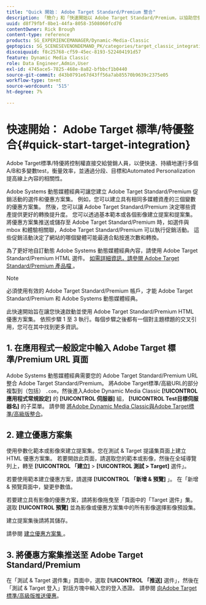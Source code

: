 ```yaml
---
title: "Quick 開始： Adobe Target Standard/Premium 整合"
description: 「簡介」和「快速開始以 Adobe Target Standard/Premium，以協助您使用 Adobe Target 動態媒體 Adobe Systems 的標準/特優整合技術快速啟動並執行。
uuid: d8f79fbf-8be1-44fa-8058-3508060fcd70
contentOwner: Rick Brough
content-type: reference
products: SG_EXPERIENCEMANAGER/Dynamic-Media-Classic
geptopics: SG_SCENESEVENONDEMAND_PK/categories/target_classic_integration
discoiquuid: f8c25768-cf59-45ec-8193-522404191d57
feature: Dynamic Media Classic
role: Data Engineer,Admin,User
exl-id: 4745ace5-7825-468e-8a82-bfbbcf1b0440
source-git-commit: d43b0791e67d43ff56a7ab85570b9639c2375e05
workflow-type: tm+mt
source-wordcount: '515'
ht-degree: 7%

---
```


# 快速開始： Adobe Target 標準/特優整合{#quick-start-target-integration}

Adobe Target標準/特優將控制權直接交給營銷人員，以便快速、持續地運行多個A/B和多變數test，衡量效率，並通過分段、目標和Automated Personalization提高線上內容的相關性。

Adobe Systems 動態媒體經典可讓您建立 Adobe Target Standard/Premium 促銷活動的選件和優惠方案集。 例如，您可以建立具有相同多媒體資產的三個變數的優惠方案集。 然後，您可以讓 Adobe Target Standard/Premium 決定哪些資產提供更好的轉換提升度。 您可以透過基本範本或各個影像建立提案和提案集。將優惠方案集推送或儲存至 Adobe Target Standard/Premium 時，如選件與 mbox 和體驗相關聯，Adobe Target Standard/Premium 可以執行促銷活動。 這些促銷活動決定了網站的哪個變體可能最適合點按進次數和轉換。

為了更好地自訂動態 Adobe Systems 動態媒體經典內容，請使用 Adobe Target Standard/Premium HTML 選件。 [如需詳細資訊，請參閱 Adobe Target Standard/Premium 產品檔 ](https://experienceleague.adobe.com/docs/target.html) 。

>[!NOTE]
>
>必須使用有效的 Adobe Target Standard/Premium 帳戶，才能 Adobe Target Standard/Premium 和 Adobe Systems 動態媒體經典。

此快速開始旨在讓您快速啟動並使用 Adobe Target Standard/Premium HTML 優惠方案集。 依照步驟 1 至 3 執行。每個步驟之後都有一個對主題標題的交叉引用，您可在其中找到更多資訊。

## 1. 在應用程式一般設定中輸入 Adobe Target 標準/Premium URL 頁面

Adobe Systems 動態媒體經典需要您的 Adobe Target Standard/Premium URL 整合 Adobe Target Standard/Premium。 將Adobe Target標準/高級URL的部分複製到（包括） `.com`，然後進入Adobe Dynamic Media Classic **[!UICONTROL 應用程式常規設定]** 的 **[!UICONTROL 伺服器]** 組， **[!UICONTROL Test目標伺服器名]** 的子菜單。 請參閱 [將Adobe Dynamic Media Classic與Adobe Target標準/高級版整合](integrating-dmc-with-target.md#integrating-dmc-with-target)。

## 2. 建立優惠方案集

使用參數化範本或影像來建立提案集。您在測試 &amp; Target 提議集頁面上建立 HTML 優惠方案集。 若要開啟此頁面，請選取您的範本或影像，然後在全域導覽列上，轉至 **[!UICONTROL 「建立]** > **[!UICONTROL 測試 > Target]** 選件」。

若要使用範本建立優惠方案，請選擇 **[!UICONTROL 「新增 &amp; 預覽]** 」。 在「新增 &amp; 預覽頁面中，變更參數值。

若要建立具有影像的優惠方案，請將影像拖曳至「頁面中的「Target 選件」集。 選取 **[!UICONTROL 預覽]** 並為影像或優惠方案集中的所有影像選擇影像預設集。

建立提案集後請將其儲存。

請參閱 [ 建立優惠方案集 ](creating-offer-set.md#creating_an_offer_set) 。

## 3. 將優惠方案集推送至 Adobe Target Standard/Premium

在「測試 &amp; Target 選件集」頁面中，選取 **[!UICONTROL 「推送]** 選件」，然後在「測試 &amp; Target 登入」對話方塊中輸入您的登入憑證。 請參閱 [向Adobe Target標準/高級版推送優惠](pushing-offer-sets-target.md#pushing_offer_sets_to_target)。
